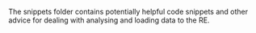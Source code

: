 The snippets folder contains potentially helpful code snippets and other advice for dealing
with analysing and loading data to the RE.